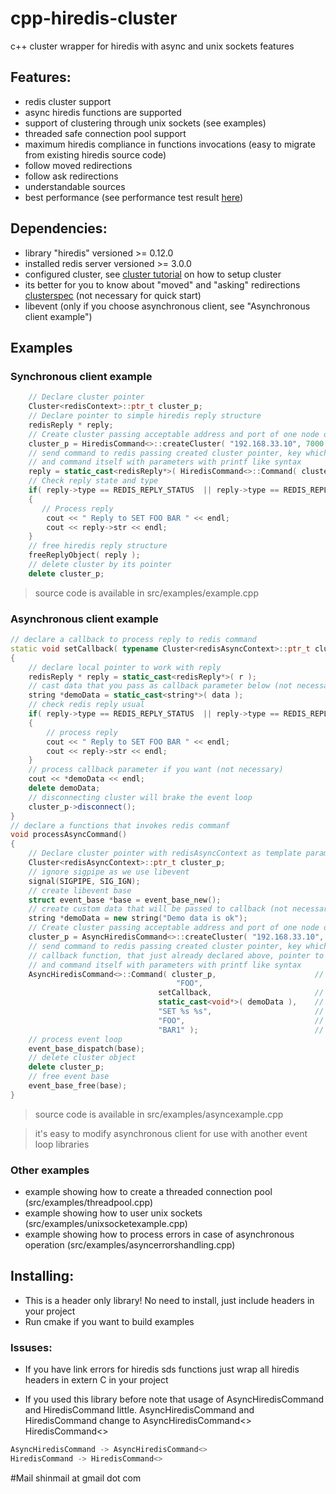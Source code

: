 # cpp-hiredis-cluster
c++ cluster wrapper for hiredis with async and unix sockets features
## Features:
- redis cluster support
- async hiredis functions are supported
- support of clustering through unix sockets (see examples)
- threaded safe connection pool support
- maximum hiredis compliance in functions invocations (easy to migrate from existing hiredis source code)
- follow moved redirections
- follow ask redirections
- understandable sources
- best performance (see performance test result [here](https://github.com/shinberg/cpp-hiredis-cluster/wiki/Performance))

## Dependencies:
* library "hiredis" versioned >= 0.12.0
* installed redis server versioned >= 3.0.0
* configured cluster, see [cluster tutorial](http://redis.io/topics/cluster-tutorial/) on how to setup cluster
* its better for you to know about "moved" and "asking" redirections [clusterspec](http://redis.io/topics/cluster-spec) (not necessary for quick start)
* libevent (only if you choose asynchronous client, see "Asynchronous client example")

## Examples

### Synchronous client example

~~~c++
    // Declare cluster pointer
    Cluster<redisContext>::ptr_t cluster_p;
    // Declare pointer to simple hiredis reply structure
    redisReply * reply;
    // Create cluster passing acceptable address and port of one node of the cluster nodes 
    cluster_p = HiredisCommand<>::createCluster( "192.168.33.10", 7000 );
    // send command to redis passing created cluster pointer, key which you wish to access in the command
    // and command itself with parameters with printf like syntax
    reply = static_cast<redisReply*>( HiredisCommand<>::Command( cluster_p, "FOO", "SET %s %s", "FOO", "BAR1" ) );
    // Check reply state and type
    if( reply->type == REDIS_REPLY_STATUS  || reply->type == REDIS_REPLY_ERROR )
    {
       // Process reply
        cout << " Reply to SET FOO BAR " << endl;
        cout << reply->str << endl;
    }
    // free hiredis reply structure
    freeReplyObject( reply );
    // delete cluster by its pointer
    delete cluster_p;
~~~
> source code is available in src/examples/example.cpp

### Asynchronous client example

~~~c++
// declare a callback to process reply to redis command
static void setCallback( typename Cluster<redisAsyncContext>::ptr_t cluster_p, void *r, void *data )
{
    // declare local pointer to work with reply
    redisReply * reply = static_cast<redisReply*>( r );
    // cast data that you pass as callback parameter below (not necessary)
    string *demoData = static_cast<string*>( data );
    // check redis reply usual
    if( reply->type == REDIS_REPLY_STATUS  || reply->type == REDIS_REPLY_ERROR )
    {
        // process reply
        cout << " Reply to SET FOO BAR " << endl;
        cout << reply->str << endl;
    }
    // process callback parameter if you want (not necessary)
    cout << *demoData << endl;
    delete demoData;
    // disconnecting cluster will brake the event loop
    cluster_p->disconnect();
}
// declare a functions that invokes redis commanf
void processAsyncCommand()
{
    // Declare cluster pointer with redisAsyncContext as template parameter
    Cluster<redisAsyncContext>::ptr_t cluster_p;
    // ignore sigpipe as we use libevent
    signal(SIGPIPE, SIG_IGN);
    // create libevent base
    struct event_base *base = event_base_new();
    // create custom data that will be passed to callback (not necessary)
    string *demoData = new string("Demo data is ok");
    // Create cluster passing acceptable address and port of one node of the cluster nodes
    cluster_p = AsyncHiredisCommand<>::createCluster( "192.168.33.10", 7000, static_cast<void*>( base ) );
    // send command to redis passing created cluster pointer, key which you wish to access in the command
    // callback function, that just already declared above, pointer to any user defined data
    // and command itself with parameters with printf like syntax
    AsyncHiredisCommand<>::Command( cluster_p,                      // cluster pointer
                                     "FOO",                             // key accessed in current command
                                 setCallback,                       // callback to process reply
                                 static_cast<void*>( demoData ),    // custom user data pointer
                                 "SET %s %s",                       // command
                                 "FOO",                             // paramener - key
                                 "BAR1" );                          // parameter - value
    // process event loop
    event_base_dispatch(base);
    // delete cluster object
    delete cluster_p;
    // free event base
    event_base_free(base);
}
~~~
> source code is available in src/examples/asyncexample.cpp

> it's easy to modify asynchronous client for use with another event loop libraries

### Other examples

* example showing how to create a threaded connection pool (src/examples/threadpool.cpp)
* example showing how to user unix sockets (src/examples/unixsocketexample.cpp)
* example showing how to process errors in case of asynchronous operation (src/examples/asyncerrorshandling.cpp)

## Installing:
* This is a header only library! No need to install, just include headers in your project
* Run cmake if you want to build examples

### Issuses:
* If you have link errors for hiredis sds functions just wrap all hiredis headers in extern C in your project

* If you used this library before  note that usage of AsyncHiredisCommand and HiredisCommand little. AsyncHiredisCommand and HiredisCommand change to AsyncHiredisCommand<> HiredisCommand<>
~~~c++
AsyncHiredisCommand -> AsyncHiredisCommand<>
HiredisCommand -> HiredisCommand<>
~~~


#Mail
shinmail at gmail dot com
